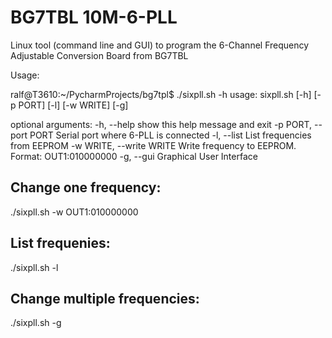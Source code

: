 # BG7TBL 10M-6-PLL
Linux tool (command line and GUI) to program the 6-Channel Frequency Adjustable Conversion Board from BG7TBL

Usage:

ralf@T3610:~/PycharmProjects/bg7tpl$ ./sixpll.sh -h
usage: sixpll.sh [-h] [-p PORT] [-l] [-w WRITE] [-g]

optional arguments:
  -h, --help            show this help message and exit
  -p PORT, --port PORT  Serial port where 6-PLL is connected
  -l, --list            List frequencies from EEPROM
  -w WRITE, --write WRITE
                        Write frequency to EEPROM. Format: OUT1:010000000
  -g, --gui             Graphical User Interface

Change one frequency:
---------------------
./sixpll.sh -w OUT1:010000000

List frequenies:
----------------
./sixpll.sh -l

Change multiple frequencies:
----------------------------
./sixpll.sh -g
